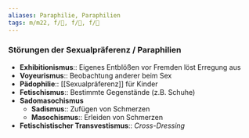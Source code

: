```yaml
---
aliases: Paraphilie, Paraphilien
tags: m/m22, f/🦩, f/🍆, f/💭
---
```

### Störungen der Sexualpräferenz / Paraphilien
- **Exhibitionismus**:: Eigenes Entblößen vor Fremden löst Erregung aus
- **Voyeurismus**:: Beobachtung anderer beim Sex
- **Pädophilie**:: [[Sexualpräferenz]] für Kinder
- **Fetischismus**:: Bestimmte Gegenstände (z.B. Schuhe)
- **Sadomasochismus**
	- **Sadismus**:: Zufügen von Schmerzen
	- **Masochismus**:: Erleiden von Schmerzen
- **Fetischistischer Transvestismus**:: *Cross-Dressing*
